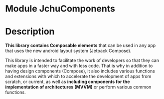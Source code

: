 # Module JchuComponents

# Description
**This library contains Composable elements** that can be used in any app that uses the new android layout system (Jetpack Compose).

This library is intended to facilitate the work of developers so that they can make apps in a faster way and with less code. That is why in addition to having design components (Compose), it also includes various functions and extensions with which to accelerate the development of apps from scratch, or current, as well as **including components for the implementation of architectures (MVVM)** or perform various common functions.